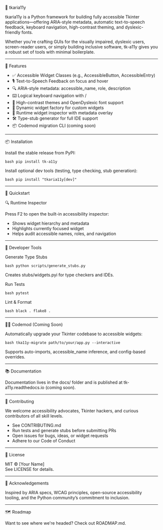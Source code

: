 🧭 tkaria11y

tkaria11y is a Python framework for building fully accessible Tkinter applications—offering ARIA-style metadata, automatic text-to-speech feedback, keyboard navigation, high-contrast theming, and dyslexic-friendly fonts.

Whether you're crafting GUIs for the visually impaired, dyslexic users, screen-reader users, or simply building inclusive software, tk-a11y gives you a robust set of tools with minimal boilerplate.

---

🚀 Features

- ✅ Accessible Widget Classes (e.g., AccessibleButton, AccessibleEntry)
- 🎙️ Text-to-Speech Feedback on focus and hover
- 🔍 ARIA-style metadata: accessible_name, role, description
- ⌨️ Logical keyboard navigation with <Tab> / <Shift-Tab>
- 🎨 High-contrast themes and OpenDyslexic font support
- 🧱 Dynamic widget factory for custom widgets
- 🧪 Runtime widget inspector with metadata overlay
- 🛠️ Type-stub generator for full IDE support
- 📦 Codemod migration CLI (coming soon)

---

📦 Installation

Install the stable release from PyPI:

`bash
pip install tk-a11y
`

Install optional dev tools (testing, type checking, stub generation):

`bash
pip install "tkaria11y[dev]"
`

---

🧪 Quickstart


🔍 Runtime Inspector

Press F2 to open the built-in accessibility inspector:

- Shows widget hierarchy and metadata
- Highlights currently focused widget
- Helps audit accessible names, roles, and navigation

---

🧰 Developer Tools

Generate Type Stubs

`bash
python scripts/generate_stubs.py
`

Creates stubs/widgets.pyi for type checkers and IDEs.

Run Tests

`bash
pytest
`

Lint & Format

`bash
black .
flake8 .
`

---

🧙‍♂️ Codemod (Coming Soon)

Automatically upgrade your Tkinter codebase to accessible widgets:

`bash
tka11y-migrate path/to/your/app.py --interactive
`

Supports auto-imports, accessible_name inference, and config-based overrides.

---

📚 Documentation

Documentation lives in the docs/ folder and is published at tk-a11y.readthedocs.io (coming soon).

---

🤝 Contributing

We welcome accessibility advocates, Tkinter hackers, and curious contributors of all skill levels.

- See CONTRIBUTING.md
- Run tests and generate stubs before submitting PRs
- Open issues for bugs, ideas, or widget requests
- Adhere to our Code of Conduct

---

📄 License

MIT © [Your Name]  
See LICENSE for details.

---

🙌 Acknowledgements

Inspired by ARIA specs, WCAG principles, open-source accessibility tooling, and the Python community’s commitment to inclusion.

---

🗺️ Roadmap

Want to see where we're headed? Check out ROADMAP.md.
